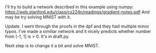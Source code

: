 I'll try to build a network described in this example using numpy:
https://web.stanford.edu/class/cs224n/readings/gradient-notes.pdf
And may be try solving MNIST with it.


Update.
I went through the proofs in the dpf and they had multiple minor typos. 
I've made a similiar network and it nicely predicts whether number from [-1, 1] is > 0.
It's in draft.py. 

Next step is to change it a bit and solve MNIST.
